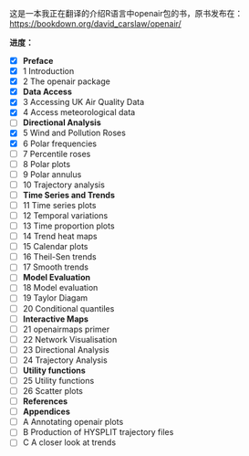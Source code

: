 这是一本我正在翻译的介绍R语言中openair包的书，原书发布在： https://bookdown.org/david_carslaw/openair/

**进度：**

- [x] **Preface**
- [x] 1  Introduction
- [x] 2  The openair package
- [x] **Data Access**
- [x] 3  Accessing UK Air Quality Data
- [x] 4  Access meteorological data
- [ ] **Directional Analysis**
- [x] 5  Wind and Pollution Roses
- [x] 6  Polar frequencies
- [ ] 7  Percentile roses
- [ ] 8  Polar plots
- [ ] 9  Polar annulus
- [ ] 10  Trajectory analysis
- [ ] **Time Series and Trends**
- [ ] 11  Time series plots
- [ ] 12  Temporal variations
- [ ] 13  Time proportion plots
- [ ] 14  Trend heat maps
- [ ] 15  Calendar plots
- [ ] 16  Theil-Sen trends
- [ ] 17  Smooth trends
- [ ] **Model Evaluation**
- [ ] 18  Model evaluation
- [ ] 19  Taylor Diagam
- [ ] 20  Conditional quantiles
- [ ] **Interactive Maps**
- [ ] 21  openairmaps primer
- [ ] 22  Network Visualisation
- [ ] 23  Directional Analysis
- [ ] 24  Trajectory Analysis
- [ ] **Utility functions**
- [ ] 25  Utility functions
- [ ] 26  Scatter plots
- [ ] **References**
- [ ] **Appendices**
- [ ] A  Annotating openair plots
- [ ] B  Production of HYSPLIT trajectory files
- [ ] C  A closer look at trends

